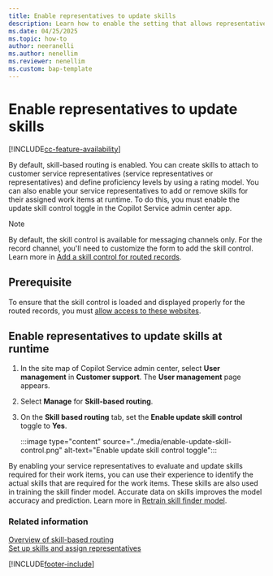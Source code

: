 ```yaml
---
title: Enable representatives to update skills
description: Learn how to enable the setting that allows representatives to update skills at runtime.
ms.date: 04/25/2025
ms.topic: how-to
author: neeranelli
ms.author: nenellim
ms.reviewer: nenellim
ms.custom: bap-template
---
```


# Enable representatives to update skills

[!INCLUDE[cc-feature-availability](../../includes/cc-feature-availability.md)]

By default, skill-based routing is enabled. You can create skills to attach to customer service representatives (service representatives or representatives) and define proficiency levels by using a rating model. You can also enable your service representatives to add or remove skills for their assigned work items at runtime. To do this, you must enable the update skill control toggle in the Copilot Service admin center app.

> [!NOTE]
> By default, the skill control is available for messaging channels only. For the record channel, you'll need to customize the form to add the skill control. Learn more in [Add a skill control for routed records](../develop/add-skill-control.md).

## Prerequisite

To ensure that the skill control is loaded and displayed properly for the routed records, you must [allow access to these websites](/dynamics365/contact-center/implement/system-requirements-contact-center#allow-access-to-websites).

## Enable representatives to update skills at runtime

1. In the site map of Copilot Service admin center, select **User management** in **Customer support**. The **User management** page appears.

1. Select **Manage** for **Skill-based routing**.

1. On the **Skill based routing** tab, set the **Enable update skill control** toggle to **Yes**.

   :::image type="content" source="../media/enable-update-skill-control.png" alt-text="Enable update skill control toggle":::

By enabling your service representatives to evaluate and update skills required for their work items, you can use their experience to identify the actual skills that are required for the work items. These skills are also used in training the skill finder model. Accurate data on skills improves the model accuracy and prediction. Learn more in [Retrain skill finder model](set-up-isf-model.md#retrain-the-model-iteratively).

### Related information

[Overview of skill-based routing](overview-skill-work-distribution.md)  
[Set up skills and assign representatives](setup-skills-assign-agents.md)  


[!INCLUDE[footer-include](../../includes/footer-banner.md)]

